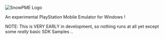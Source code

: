 ![SnowPME Logo](https://raw.githubusercontent.com/KuromeSan/SnowPME/master/SnowPME/resources/logo.png)

An experimental PlayStation Mobile Emulator for Windows !

NOTE: This is VERY EARLY in development, so nothing runs at all yet except some *really* basic SDK Samples .. 

